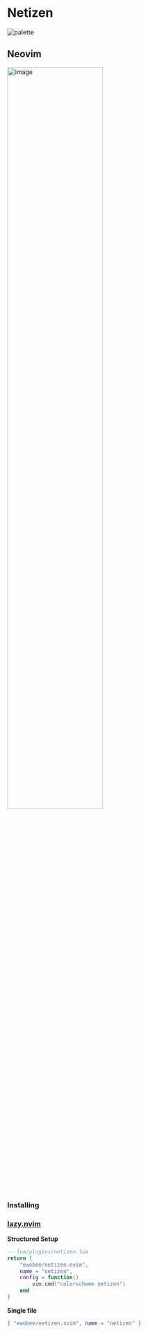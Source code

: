 # Netizen

![palette](https://github.com/user-attachments/assets/ced3565f-7146-4252-80f8-823db5783f99)

## Neovim
<img width=66% height=66% alt="image" src="https://github.com/user-attachments/assets/2e570feb-6868-407b-8e2d-edd0d523198f" />

### Installing
### [lazy.nvim](https://lazy.folke.io/installation)
**Structured Setup**

```lua
-- lua/plugins/netizen.lua
return {
	"ewobee/netizen.nvim",
	name = "netizen",
	config = function()
		vim.cmd("colorscheme netizen")
	end
}
```
**Single file**

```lua
{ "ewobee/netizen.nvim", name = "netizen" }
```
